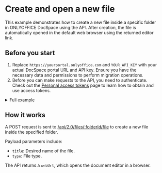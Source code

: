 # Create and open a new file

This example demonstrates how to create a new file inside a specific folder in ONLYOFFICE DocSpace using the API. After creation, the file is automatically opened in the default web browser using the returned editor link.

## Before you start

1. Replace `https://yourportal.onlyoffice.com` and `YOUR_API_KEY` with your actual DocSpace portal URL and API key. Ensure you have the necessary data and permissions to perform migration operations.
2. Before you can make requests to the API, you need to authenticate. Check out the [Personal access tokens](/docspace/api-backend/get-started/authentication/personal-access-tokens.md) page to learn how to obtain and use access tokens.

<details>
  <summary>Full example</summary>

``` py
import requests
import webbrowser

# Set API base URL
API_HOST = 'yourportal.onlyoffice.com'
API_KEY = 'your_api_key'

# Headers with API key for authentication
HEADERS = {
    'Authorization': f'Bearer {API_KEY}',
    'Content-Type': 'application/json'
}

# Step 1: Create a new file in a folder and open it
def create_file(folder_id, file_title):
    url = f'https://{API_HOST}/api/2.0/files/{folder_id}/file'
    data = {
        'title': file_title,
        'type': 'text'
    }

    response = requests.post(url, json=data, headers=HEADERS)

    if response.status_code == 200:
        file_info = response.json().get('response', {})
        edit_url = file_info.get('webUrl')
        if edit_url:
            webbrowser.open(edit_url)  # Open document in default browser
        return file_info
    return None

if __name__ == "__main__":
    folder_id = '123456'  # Replace with your actual folder ID
    file_title = 'NewDocument.docx'

    create_file(folder_id, file_title)
```

</details>

## How it works

A POST request is sent to [/api/2.0/files/:folderId/file](/docspace/api-backend/usage-api/create-file) to create a new file inside the specified folder.

Payload parameters include:

- `title`: Desired name of the file.
- `type`: File type.

The API returns a `webUrl`, which opens the document editor in a browser.
